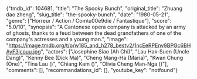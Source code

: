 {"tmdb_id": 104681, "title": "The Spooky Bunch", "original_title": "Zhuang dao zheng", "slug_title": "the-spooky-bunch", "date": "1980-05-21", "genre": ["Horreur / Action / Com\u00e9die / Fantastique"], "score": "5.0/10", "synopsis": "A Cantonese opera company is attacked by an army of ghosts, thanks to a feud between the dead grandfathers of one of the company's actresses and a young man.", "image": "https://image.tmdb.org/t/p/w185_and_h278_bestv2/1ncEeRPEnv9BPGc6BHAyF3jcouu.jpg", "actors": ["Josephine Siao (Ah Chi)", "Lau Hak-Suen (Uncle Dang)", "Kenny Bee (Dick Ma)", "Cheng Mang-Ha (Maria)", "Kwan Chung (One)", "Tina Lau ()", "Chiang Kam ()", "Olivia Cheng Man-Nga ()"], "comments": [], "recommandations_id": [], "youtube_key": "notfound"}